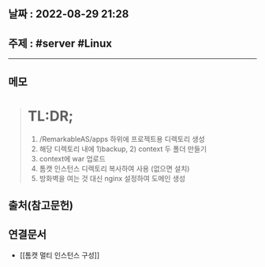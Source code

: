 ## 날짜 : 2022-08-29 21:28

## 주제 : #server #Linux 
----
## 메모
># TL:DR; 
>1. /RemarkableAS/apps 하위에 프로젝트용 디렉토리 생성
>2. 해당 디렉토리 내에 1)backup, 2) context 두 폴더 만들기
>3. context에 war 업로드
>4. 톰캣 인스턴스 디렉토리 복사하여 사용 (없으면 설치)
>5. 방화벽을 여는 것 대신 nginx 설정하여 도메인 생성


## 출처(참고문헌)


## 연결문서
- [[톰캣 멀티 인스턴스 구성]]
